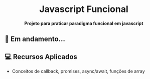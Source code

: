 <h1 align="center">
  Javascript Funcional
</h1>

<h4 align="center">Projeto para praticar paradigma funcional em javascript</h4>

## :wrench: Em andamento...

## :computer: Recursos Aplicados

<ul>
  <li>Conceitos de callback, promises, async/await, funções de array</li>
</ul>
